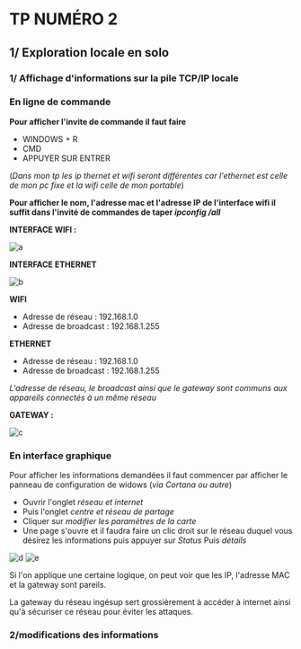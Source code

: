# TP NUMÉRO 2 

## 1/ Exploration locale en solo

### 1/ Affichage d'informations sur la pile TCP/IP locale

### En ligne de commande

**Pour afficher l'invite de commande il faut faire**
  * WINDOWS + R 
  * CMD
  * APPUYER SUR ENTRER
  
(*Dans mon tp les ip thernet et wifi seront différentes car l'ethernet est celle de mon pc fixe et la wifi celle de mon portable*)

**Pour afficher le nom, l'adresse mac et l'adresse IP de l'interface wifi il suffit dans l'invité de commandes de taper ***ipconfig /all*****

**INTERFACE WIFI :**

![a](https://cdn.discordapp.com/attachments/504228255792889859/531926536933212190/Capture.PNG)

**INTERFACE ETHERNET**

![b](https://cdn.discordapp.com/attachments/504228255792889859/531927572972568602/Capture.PNG)

**WIFI**
  * Adresse de réseau : 192.168.1.0
  * Adresse de broadcast : 192.168.1.255
  
**ETHERNET**
  * Adresse de réseau : 192.168.1.0
  * Adresse de broadcast : 192.168.1.255
  
*L'adresse de réseau, le broadcast ainsi que le gateway sont communs aux appareils connectés à un même réseau*

**GATEWAY :**

![c](https://cdn.discordapp.com/attachments/504228255792889859/531931234813739021/Capture3.PNG)

### En interface graphique

Pour afficher les informations demandées il faut commencer par afficher le panneau de configuration de widows (*via Cortana ou autre*)
  * Ouvrir l'onglet *réseau et internet*
  * Puis l'onglet *centre et réseau de partage*
  * Cliquer sur *modifier les paramètres de la carte*
  * Une page s'ouvre et il faudra faire un clic droit sur le réseau duquel vous désirez les informations puis appuyer sur *Status* Puis *détails*
 
![d](https://cdn.discordapp.com/attachments/504228255792889859/531935315837976587/Capture4.PNG) ![e](https://cdn.discordapp.com/attachments/504228255792889859/531935331948298240/Capture5.PNG)

Si l'on applique une certaine logique, on peut voir que les IP, l'adresse MAC et la gateway sont pareils.

La gateway du réseau ingésup sert grossièrement à accéder à internet ainsi qu'à sécuriser ce réseau pour éviter les attaques.

### 2/modifications des informations









  
